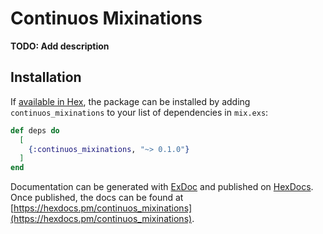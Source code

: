 # Continuos Mixinations

**TODO: Add description**

## Installation

If [available in Hex](https://hex.pm/docs/publish), the package can be installed
by adding `continuos_mixinations` to your list of dependencies in `mix.exs`:

```elixir
def deps do
  [
    {:continuos_mixinations, "~> 0.1.0"}
  ]
end
```

Documentation can be generated with [ExDoc](https://github.com/elixir-lang/ex_doc)
and published on [HexDocs](https://hexdocs.pm). Once published, the docs can
be found at [https://hexdocs.pm/continuos_mixinations](https://hexdocs.pm/continuos_mixinations).

